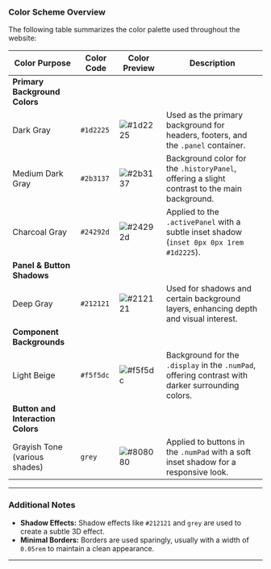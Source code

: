 
### Color Scheme Overview

The following table summarizes the color palette used throughout the website:

| **Color Purpose**                 | **Color Code** | **Color Preview**                                                                                  | **Description**                                                                                     |
| --------------------------------- | -------------- | -------------------------------------------------------------------------------------------------- | --------------------------------------------------------------------------------------------------- |
| **Primary Background Colors**     |                |                                                                                                    |                                                                                                     |
| Dark Gray                         | `#1d2225`      | ![#1d2225](https://via.placeholder.com/20/1d2225?text=+)                                            | Used as the primary background for headers, footers, and the `.panel` container.                    |
| Medium Dark Gray                  | `#2b3137`      | ![#2b3137](https://via.placeholder.com/20/2b3137?text=+)                                            | Background color for the `.historyPanel`, offering a slight contrast to the main background.        |
| Charcoal Gray                     | `#24292d`      | ![#24292d](https://via.placeholder.com/20/24292d?text=+)                                            | Applied to the `.activePanel` with a subtle inset shadow (`inset 0px 0px 1rem #1d2225`).            |
| **Panel & Button Shadows**        |                |                                                                                                    |                                                                                                     |
| Deep Gray                         | `#212121`      | ![#212121](https://via.placeholder.com/20/212121?text=+)                                            | Used for shadows and certain background layers, enhancing depth and visual interest.                |
| **Component Backgrounds**         |                |                                                                                                    |                                                                                                     |
| Light Beige                       | `#f5f5dc`      | ![#f5f5dc](https://via.placeholder.com/20/f5f5dc?text=+)                                            | Background for the `.display` in the `.numPad`, offering contrast with darker surrounding colors.   |
| **Button and Interaction Colors** |                |                                                                                                    |                                                                                                     |
| Grayish Tone (various shades)     | `grey`         | ![#808080](https://via.placeholder.com/20/808080?text=+)                                            | Applied to buttons in the `.numPad` with a soft inset shadow for a responsive look.                 |

---

### Additional Notes
- **Shadow Effects:** Shadow effects like `#212121` and `grey` are used to create a subtle 3D effect.
- **Minimal Borders:** Borders are used sparingly, usually with a width of `0.05rem` to maintain a clean appearance.

---
